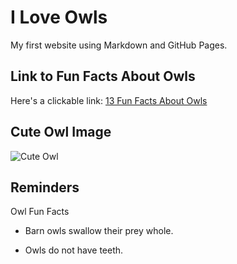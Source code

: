 # I Love Owls 

My first website using Markdown and GitHub Pages.

## Link to Fun Facts About Owls

Here's a clickable link: [13 Fun Facts About Owls](https://www.audubon.org/news/13-fun-facts-about-owls)

## Cute Owl Image



![Cute Owl](https://media.gettyimages.com/id/135371312/photo/curious-burrowing-owl-with-big-eyes-staring-at-the-camera.jpg?s=2048x2048&w=gi&k=20&c=zzX2puGEX5kva24vr-a2kdDs9Vlf8ZPSB5VfdBE6amM=)

## Reminders

Owl Fun Facts

- Barn owls swallow their prey whole.

- Owls do not have teeth.


